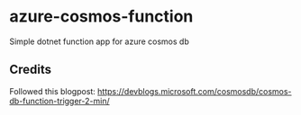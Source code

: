 # azure-cosmos-function
Simple dotnet function app for azure cosmos db

## Credits
Followed this blogpost: https://devblogs.microsoft.com/cosmosdb/cosmos-db-function-trigger-2-min/